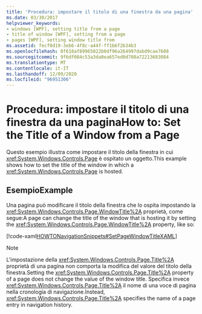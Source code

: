 ```yaml
---
title: 'Procedura: impostare il titolo di una finestra da una pagina'
ms.date: 03/30/2017
helpviewer_keywords:
- windows [WPF], setting title from a page
- title of window [WPF], setting from a page
- pages [WPF], setting window title from
ms.assetid: fecf0d19-3eb6-4f8c-a44f-ff1b6f2b34b3
ms.openlocfilehash: 0f618af89965822b0df96a264997dabd9cae7608
ms.sourcegitcommit: 9f6df084c53a3da0ea657ed0d708a72213683084
ms.translationtype: MT
ms.contentlocale: it-IT
ms.lasthandoff: 12/09/2020
ms.locfileid: "96951306"
---
```

# <a name="how-to-set-the-title-of-a-window-from-a-page"></a><span data-ttu-id="db728-102">Procedura: impostare il titolo di una finestra da una pagina</span><span class="sxs-lookup"><span data-stu-id="db728-102">How to: Set the Title of a Window from a Page</span></span>
<span data-ttu-id="db728-103">Questo esempio illustra come impostare il titolo della finestra in cui <xref:System.Windows.Controls.Page> è ospitato un oggetto.</span><span class="sxs-lookup"><span data-stu-id="db728-103">This example shows how to set the title of the window in which a <xref:System.Windows.Controls.Page> is hosted.</span></span>  
  
## <a name="example"></a><span data-ttu-id="db728-104">Esempio</span><span class="sxs-lookup"><span data-stu-id="db728-104">Example</span></span>  
 <span data-ttu-id="db728-105">Una pagina può modificare il titolo della finestra che lo ospita impostando la <xref:System.Windows.Controls.Page.WindowTitle%2A> proprietà, come segue:</span><span class="sxs-lookup"><span data-stu-id="db728-105">A page can change the title of the window that is hosting it by setting the <xref:System.Windows.Controls.Page.WindowTitle%2A> property, like so:</span></span>  
  
 [!code-xaml[HOWTONavigationSnippets#SetPageWindowTitleXAML](~/samples/snippets/csharp/VS_Snippets_Wpf/HOWTONavigationSnippets/CSharp/SetWindowTitlePage.xaml#setpagewindowtitlexaml)]  
  
> [!NOTE]
> <span data-ttu-id="db728-106">L'impostazione della <xref:System.Windows.Controls.Page.Title%2A> proprietà di una pagina non comporta la modifica del valore del titolo della finestra.</span><span class="sxs-lookup"><span data-stu-id="db728-106">Setting the <xref:System.Windows.Controls.Page.Title%2A> property of a page does not change the value of the window title.</span></span> <span data-ttu-id="db728-107">Specifica invece <xref:System.Windows.Controls.Page.Title%2A> il nome di una voce di pagina nella cronologia di navigazione.</span><span class="sxs-lookup"><span data-stu-id="db728-107">Instead, <xref:System.Windows.Controls.Page.Title%2A> specifies the name of a page entry in navigation history.</span></span>
